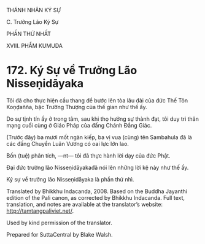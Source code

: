 THÁNH NHÂN KÝ SỰ

C. Trưởng Lão Ký Sự

PHẦN THỨ NHẤT

XVIII. PHẨM KUMUDA

# 172\. Ký Sự về Trưởng Lão Nisseṇidāyaka

Tôi đã cho thực hiện cầu thang để bước lên tòa lâu đài của đức Thế Tôn Koṇḍañña, bậc Trưởng Thượng của thế gian như thế ấy.

Do sự tịnh tín ấy ở trong tâm, sau khi thọ hưởng sự thành đạt, tôi duy trì thân mạng cuối cùng ở Giáo Pháp của đấng Chánh Đẳng Giác.

(Trước đây) ba mươi mốt ngàn kiếp, ba vị vua (cùng) tên Sambahula đã là các đấng Chuyển Luân Vương có oai lực lớn lao.

Bốn (tuệ) phân tích, ―nt― tôi đã thực hành lời dạy của đức Phật.

Đại đức trưởng lão Nisseṇidāyakađã nói lên những lời kệ này như thế ấy.

Ký sự về trưởng lão Nisseṇidāyaka là phần thứ nhì.

Translated by Bhikkhu Indacanda, 2008. Based on the Buddha Jayanthi edition of the Pali canon, as corrected by Bhikkhu Indacanda. Full text, translation, and notes are available at the translator’s website: http://tamtangpaliviet.net/.

Used by kind permission of the translator.

Prepared for SuttaCentral by Blake Walsh.